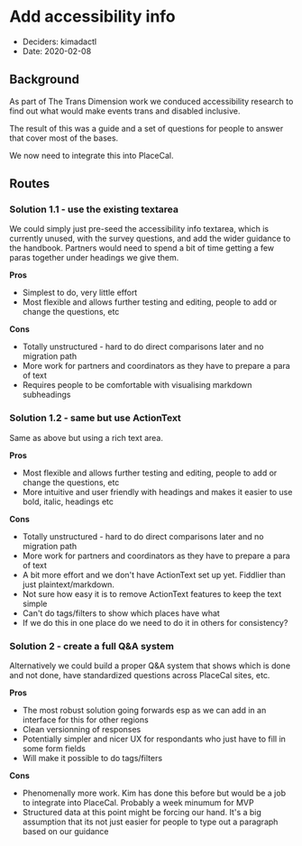 # Add accessibility info

* Deciders: kimadactl
* Date: 2020-02-08

## Background

As part of The Trans Dimension work we conduced accessibility research to find out what would make events trans and disabled inclusive.

The result of this was a guide and a set of questions for people to answer that cover most of the bases.

We now need to integrate this into PlaceCal.

## Routes

### Solution 1.1 - use the existing textarea

We could simply just pre-seed the accessibility info textarea, which is currently unused, with the survey questions, and add the wider guidance to the handbook. Partners would need to spend a bit of time getting a few paras together under headings we give them.

**Pros**

  - Simplest to do, very little effort
  - Most flexible and allows further testing and editing, people to add or change the questions, etc

**Cons**

  - Totally unstructured - hard to do direct comparisons later and no migration path
  - More work for partners and coordinators as they have to prepare a para of text
  - Requires people to be comfortable with visualising markdown subheadings

### Solution 1.2 - same but use ActionText

Same as above but using a rich text area.

**Pros**

  - Most flexible and allows further testing and editing, people to add or change the questions, etc
  - More intuitive and user friendly with headings and makes it easier to use bold, italic, headings etc

**Cons**

  - Totally unstructured - hard to do direct comparisons later and no migration path
  - More work for partners and coordinators as they have to prepare a para of text
  - A bit more effort and we don't have ActionText set up yet. Fiddlier than just plaintext/markdown.
  - Not sure how easy it is to remove ActionText features to keep the text simple
  - Can't do tags/filters to show which places have what
  - If we do this in one place do we need to do it in others for consistency?

### Solution 2 - create a full Q&A system

Alternatively we could build a proper Q&A system that shows which is done and not done, have standardized questions across PlaceCal sites, etc. 

**Pros**

  - The most robust solution going forwards esp as we can add in an interface for this for other regions
  - Clean versionning of responses
  - Potentially simpler and nicer UX for respondants who just have to fill in some form fields
  - Will make it possible to do tags/filters

**Cons**

  - Phenomenally more work. Kim has done this before but would be a job to integrate into PlaceCal. Probably a week minumum for MVP
  - Structured data at this point might be forcing our hand. It's a big assumption that its not just easier for people to type out a paragraph based on our guidance


